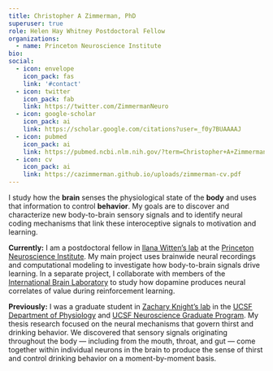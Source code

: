 ```yaml
---
title: Christopher A Zimmerman, PhD
superuser: true
role: Helen Hay Whitney Postdoctoral Fellow
organizations:
  - name: Princeton Neuroscience Institute
bio:
social:
  - icon: envelope
    icon_pack: fas
    link: '#contact'
  - icon: twitter
    icon_pack: fab
    link: https://twitter.com/ZimmermanNeuro
  - icon: google-scholar
    icon_pack: ai
    link: https://scholar.google.com/citations?user=_f0y7BUAAAAJ
  - icon: pubmed
    icon_pack: ai
    link: https://pubmed.ncbi.nlm.nih.gov/?term=Christopher+A+Zimmerman&sort=date
  - icon: cv
    icon_pack: ai
    link: https://cazimmerman.github.io/uploads/zimmerman-cv.pdf
---
```


I study how the <strong>brain</strong> senses the physiological state of the <strong>body</strong> and uses that information to control <strong>behavior</strong>. My goals are to discover and characterize new body-to-brain sensory signals and to identify neural coding mechanisms that link these interoceptive signals to motivation and learning.

<strong>Currently:</strong> I am a postdoctoral fellow in <a href='https://www.wittenlab.org/' target='_blank'>Ilana Witten’s lab</a> at the <a href='https://pni.princeton.edu/' target='_blank'>Princeton Neuroscience Institute</a>. My main project uses brainwide neural recordings and computational modeling to investigate how body-to-brain signals drive learning. In a separate project, I collaborate with members of the <a href='https://www.internationalbrainlab.com/' target='_blank'>International Brain Laboratory</a> to study how dopamine produces neural correlates of value during reinforcement learning.

<strong>Previously:</strong> I was a graduate student in <a href='https://knightlab.ucsf.edu/' target='_blank'>Zachary Knight’s lab</a> in the <a href='https://physiology.ucsf.edu' target='_blank'>UCSF Department of Physiology</a> and <a href='https://neurograd.ucsf.edu' target='_blank'>UCSF Neuroscience Graduate Program</a>. My thesis research focused on the neural mechanisms that govern thirst and drinking behavior. We discovered that sensory signals originating throughout the body — including from the mouth, throat, and gut — come together within individual neurons in the brain to produce the sense of thirst and control drinking behavior on a moment-by-moment basis.
